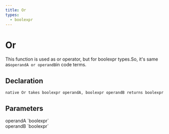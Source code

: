```yaml
---
title: Or
types:
  - boolexpr
---
```


# Or
This function is used as or operator, but for boolexpr types.So, it's same as`operandA or operandB`in code terms.

## Declaration

```
native Or takes boolexpr operandA, boolexpr operandB returns boolexpr
```

## Parameters
<dl>
  <dt>operandA `boolexpr`</dt>
  <dd></dd>

  <dt>operandB `boolexpr`</dt>
  <dd></dd>
</dl>